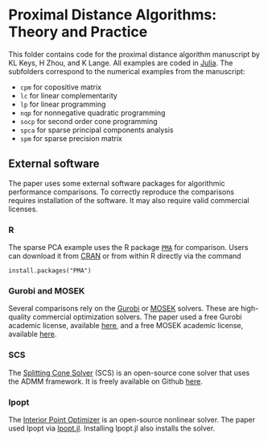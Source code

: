 # Proximal Distance Algorithms: Theory and Practice

This folder contains code for the proximal distance algorithm manuscript by KL Keys, H Zhou, and K Lange. 
All examples are coded in [Julia](https://julialang.org/). 
The subfolders correspond to the numerical examples from the manuscript: 

* `cpm` for copositive matrix
* `lc` for linear complementarity
* `lp` for linear programming
* `nqp` for nonnegative quadratic programming
* `socp` for second order cone programming
* `spca` for sparse principal components analysis
* `spm` for sparse precision matrix

## External software

The paper uses some external software packages for algorithmic performance comparisons.
To correctly reproduce the comparisons requires installation of the software.
It may also require valid commercial licenses.

### R 

The sparse PCA example uses the R package [`PMA`](https://cran.r-project.org/web/packages/PMA/index.html) for comparison.
Users can download it from [CRAN](https://cran.r-project.org/web/packages/PMA/index.html) or from within R directly via the command

    install.packages("PMA")

### Gurobi and MOSEK

Several comparisons rely on the [Gurobi](http://www.gurobi.com/) or [MOSEK](https://www.mosek.com/) solvers.
These are high-quality commercial optimization solvers.
The paper used a free Gurobi academic license, available [here](http://www.gurobi.com/registration/academic-license-reg), and a free MOSEK academic license, available [here](https://www.mosek.com/products/academic-licenses/).

### SCS 

The [Splitting Cone Solver](https://github.com/cvxgrp/scs) (SCS) is an open-source cone solver that uses the ADMM framework.
It is freely available on Github [here](https://github.com/cvxgrp/scs). 

### Ipopt

The [Interior Point Optimizer](https://projects.coin-or.org/Ipopt) is an open-source nonlinear solver.
The paper used Ipopt via [Ipopt.jl](https://github.com/JuliaOpt/Ipopt.jl).
Installing Ipopt.jl also installs the solver.
